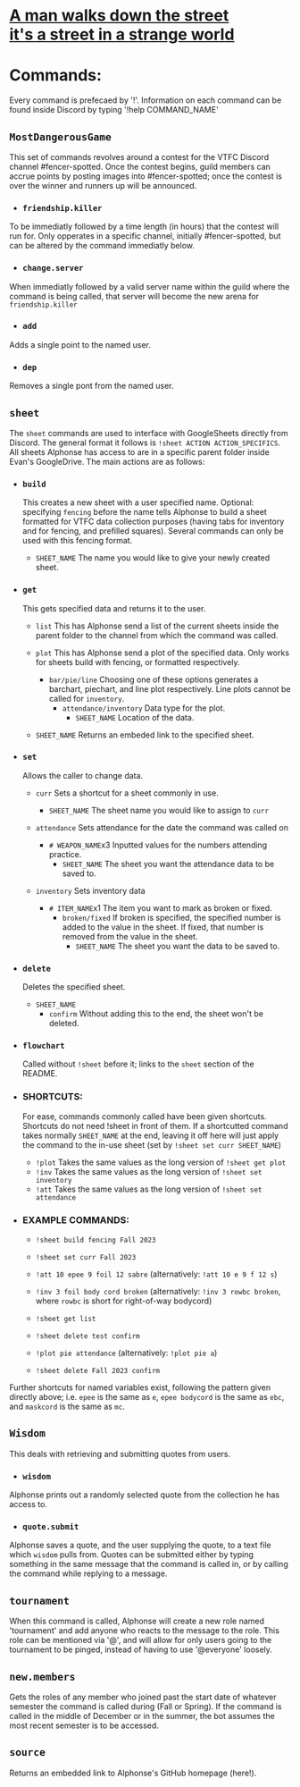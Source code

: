 # [A man walks down the street<br>it's a street in a strange world](https://www.youtube.com/watch?v=OMbfT3Wppjo)

# Commands:

Every command is prefecaed by '!'. Information on each command can be found inside Discord by typing '!help COMMAND_NAME'

## `MostDangerousGame`

This set of commands revolves around a contest for the VTFC Discord channel #fencer-spotted. Once the contest begins, guild members can accrue points by posting images into #fencer-spotted; once the contest is over the winner and runners up will be announced.

- ### `friendship.killer`

To be immediatly followed by a time length (in hours) that the contest will run for. Only opperates in a specific channel, initially #fencer-spotted, but can be altered by the command immediatly below.

- ### `change.server`
  
When immediatly followed by a valid server name within the guild where the command is being called, that server will become the new arena for `friendship.killer`

- ### `add`

Adds a single point to the named user.

- ### `dep`

Removes a single pont from the named user.

## `sheet`

The `sheet` commands are used to interface with GoogleSheets directly from Discord. The general format it follows is `!sheet ACTION ACTION_SPECIFICS`. All sheets Alphonse has access to are in a specific parent folder inside Evan's GoogleDrive. The main actions are as follows:

- ### `build`
  This creates a new sheet with a user specified name. Optional: specifying `fencing` before the name tells Alphonse to build a sheet formatted for VTFC data collection purposes (having tabs for inventory and for fencing, and prefilled squares). Several commands can only be used with this fencing format.
  - `SHEET_NAME` The name you would like to give your newly created sheet. 

- ### `get`
  This gets specified data and returns it to the user.
  - `list` This has Alphonse send a list of the current sheets inside the parent folder to the channel from which the command was called.
  - `plot` This has Alphonse send a plot of the specified data. Only works for sheets build with fencing, or formatted respectively.
    - `bar/pie/line` Choosing one of these options generates a barchart, piechart, and line plot respectively. Line plots cannot be called for `inventory`.
      - `attendance/inventory` Data type for the plot.
        - `SHEET_NAME` Location of the data.
  
  - `SHEET_NAME` Returns an embeded link to the specified sheet.
 
    
- ### `set`
  Allows the caller to change data.
  - `curr` Sets a shortcut for a sheet commonly in use.
    - `SHEET_NAME` The sheet name you would like to assign to `curr`
      
  - `attendance` Sets attendance for the date the command was called on
    - `# WEAPON_NAME`x3 Inputted values for the numbers attending practice.
      - `SHEET_NAME` The sheet you want the attendance data to be saved to.
        
  - `inventory` Sets inventory data
    - `# ITEM_NAME`x1 The item you want to mark as broken or fixed.
      - `broken/fixed` If broken is specified, the specified number is added to the value in the sheet. If fixed, that number is removed from the value in the sheet.
        - `SHEET_NAME` The sheet you want the data to be saved to. 
          
- ### `delete`
  Deletes the specified sheet.
  - `SHEET_NAME`
    - `confirm` Without adding this to the end, the sheet won't be deleted.
   
- ### `flowchart`

  Called without `!sheet` before it; links to the `sheet` section of the README.
      
- ### SHORTCUTS:
  For ease, commands commonly called have been given shortcuts. Shortcuts do not need !sheet in front of them. If a shortcutted command takes normally `SHEET_NAME` at the end, leaving it off here will just apply the command to the in-use sheet (set by `!sheet set curr SHEET_NAME`)
  - `!plot` Takes the same values as the long version of `!sheet get plot`
  - `!inv` Takes the same values as the long version of `!sheet set inventory`
  - `!att` Takes the same values as the long version of `!sheet set attendance`

- ### EXAMPLE COMMANDS:

  - `!sheet build fencing Fall 2023`

  - `!sheet set curr Fall 2023`

  - `!att 10 epee 9 foil 12 sabre` (alternatively: `!att 10 e 9 f 12 s`)

  - `!inv 3 foil body cord broken` (alternatively: `!inv 3 rowbc broken`, where `rowbc` is short for right-of-way bodycord)

  - `!sheet get list`

  - `!sheet delete test confirm`

  - `!plot pie attendance` (alternatively: `!plot pie a`)

  - `!sheet delete Fall 2023 confirm`

Further shortcuts for named variables exist, following the pattern given directly above; i.e. `epee` is the same as `e`, `epee bodycord` is the same as `ebc`, and `maskcord` is the same as `mc`.

## `Wisdom`

This deals with retrieving and submitting quotes from users.

- ### `wisdom`

Alphonse prints out a randomly selected quote from the collection he has access to.

- ### `quote.submit`

Alphonse saves a quote, and the user supplying the quote, to a text file which `wisdom` pulls from. Quotes can be submitted either by typing something in the same message that the command is called in, or by calling the command while replying to a message.

## `tournament`

When this command is called, Alphonse will create a new role named 'tournament' and add anyone who reacts to the message to the role. This role can be mentioned via '@', and will allow for only users going to the tournament to be pinged, instead of having to use '@everyone' loosely.

## `new.members`

Gets the roles of any member who joined past the start date of whatever semester the command is called during (Fall or Spring). If the command is called in the middle of December or in the summer, the bot assumes the most recent semester is to be accessed.

## `source`

Returns an embedded link to Alphonse's GitHub homepage (here!).
